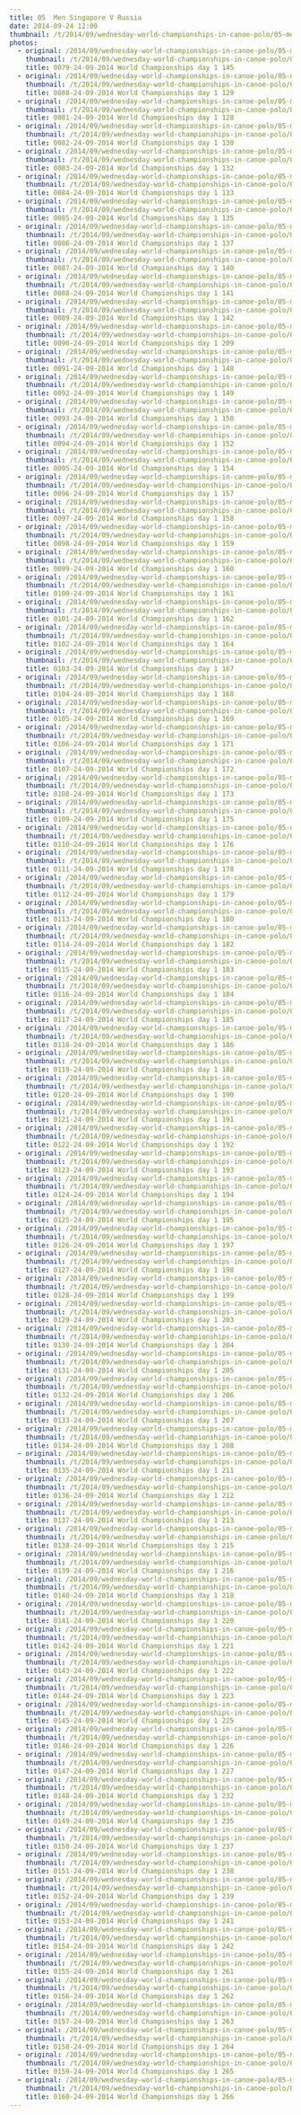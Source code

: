 ```yaml
---
title: 05  Men Singapore V Russia
date: 2014-09-24 12:00
thumbnail: /t/2014/09/wednesday-world-championships-in-canoe-polo/05-men-singapore-v-russia/0079-24-09-2014-world-championships-day-1-145.jpg
photos:
  - original: /2014/09/wednesday-world-championships-in-canoe-polo/05-men-singapore-v-russia/0079-24-09-2014-world-championships-day-1-145.jpg
    thumbnail: /t/2014/09/wednesday-world-championships-in-canoe-polo/05-men-singapore-v-russia/0079-24-09-2014-world-championships-day-1-145.jpg
    title: 0079-24-09-2014 World Championships day 1 145
  - original: /2014/09/wednesday-world-championships-in-canoe-polo/05-men-singapore-v-russia/0080-24-09-2014-world-championships-day-1-129.jpg
    thumbnail: /t/2014/09/wednesday-world-championships-in-canoe-polo/05-men-singapore-v-russia/0080-24-09-2014-world-championships-day-1-129.jpg
    title: 0080-24-09-2014 World Championships day 1 129
  - original: /2014/09/wednesday-world-championships-in-canoe-polo/05-men-singapore-v-russia/0081-24-09-2014-world-championships-day-1-128.jpg
    thumbnail: /t/2014/09/wednesday-world-championships-in-canoe-polo/05-men-singapore-v-russia/0081-24-09-2014-world-championships-day-1-128.jpg
    title: 0081-24-09-2014 World Championships day 1 128
  - original: /2014/09/wednesday-world-championships-in-canoe-polo/05-men-singapore-v-russia/0082-24-09-2014-world-championships-day-1-130.jpg
    thumbnail: /t/2014/09/wednesday-world-championships-in-canoe-polo/05-men-singapore-v-russia/0082-24-09-2014-world-championships-day-1-130.jpg
    title: 0082-24-09-2014 World Championships day 1 130
  - original: /2014/09/wednesday-world-championships-in-canoe-polo/05-men-singapore-v-russia/0083-24-09-2014-world-championships-day-1-132.jpg
    thumbnail: /t/2014/09/wednesday-world-championships-in-canoe-polo/05-men-singapore-v-russia/0083-24-09-2014-world-championships-day-1-132.jpg
    title: 0083-24-09-2014 World Championships day 1 132
  - original: /2014/09/wednesday-world-championships-in-canoe-polo/05-men-singapore-v-russia/0084-24-09-2014-world-championships-day-1-133.jpg
    thumbnail: /t/2014/09/wednesday-world-championships-in-canoe-polo/05-men-singapore-v-russia/0084-24-09-2014-world-championships-day-1-133.jpg
    title: 0084-24-09-2014 World Championships day 1 133
  - original: /2014/09/wednesday-world-championships-in-canoe-polo/05-men-singapore-v-russia/0085-24-09-2014-world-championships-day-1-135.jpg
    thumbnail: /t/2014/09/wednesday-world-championships-in-canoe-polo/05-men-singapore-v-russia/0085-24-09-2014-world-championships-day-1-135.jpg
    title: 0085-24-09-2014 World Championships day 1 135
  - original: /2014/09/wednesday-world-championships-in-canoe-polo/05-men-singapore-v-russia/0086-24-09-2014-world-championships-day-1-137.jpg
    thumbnail: /t/2014/09/wednesday-world-championships-in-canoe-polo/05-men-singapore-v-russia/0086-24-09-2014-world-championships-day-1-137.jpg
    title: 0086-24-09-2014 World Championships day 1 137
  - original: /2014/09/wednesday-world-championships-in-canoe-polo/05-men-singapore-v-russia/0087-24-09-2014-world-championships-day-1-140.jpg
    thumbnail: /t/2014/09/wednesday-world-championships-in-canoe-polo/05-men-singapore-v-russia/0087-24-09-2014-world-championships-day-1-140.jpg
    title: 0087-24-09-2014 World Championships day 1 140
  - original: /2014/09/wednesday-world-championships-in-canoe-polo/05-men-singapore-v-russia/0088-24-09-2014-world-championships-day-1-141.jpg
    thumbnail: /t/2014/09/wednesday-world-championships-in-canoe-polo/05-men-singapore-v-russia/0088-24-09-2014-world-championships-day-1-141.jpg
    title: 0088-24-09-2014 World Championships day 1 141
  - original: /2014/09/wednesday-world-championships-in-canoe-polo/05-men-singapore-v-russia/0089-24-09-2014-world-championships-day-1-142.jpg
    thumbnail: /t/2014/09/wednesday-world-championships-in-canoe-polo/05-men-singapore-v-russia/0089-24-09-2014-world-championships-day-1-142.jpg
    title: 0089-24-09-2014 World Championships day 1 142
  - original: /2014/09/wednesday-world-championships-in-canoe-polo/05-men-singapore-v-russia/0090-24-09-2014-world-championships-day-1-209.jpg
    thumbnail: /t/2014/09/wednesday-world-championships-in-canoe-polo/05-men-singapore-v-russia/0090-24-09-2014-world-championships-day-1-209.jpg
    title: 0090-24-09-2014 World Championships day 1 209
  - original: /2014/09/wednesday-world-championships-in-canoe-polo/05-men-singapore-v-russia/0091-24-09-2014-world-championships-day-1-148.jpg
    thumbnail: /t/2014/09/wednesday-world-championships-in-canoe-polo/05-men-singapore-v-russia/0091-24-09-2014-world-championships-day-1-148.jpg
    title: 0091-24-09-2014 World Championships day 1 148
  - original: /2014/09/wednesday-world-championships-in-canoe-polo/05-men-singapore-v-russia/0092-24-09-2014-world-championships-day-1-149.jpg
    thumbnail: /t/2014/09/wednesday-world-championships-in-canoe-polo/05-men-singapore-v-russia/0092-24-09-2014-world-championships-day-1-149.jpg
    title: 0092-24-09-2014 World Championships day 1 149
  - original: /2014/09/wednesday-world-championships-in-canoe-polo/05-men-singapore-v-russia/0093-24-09-2014-world-championships-day-1-150.jpg
    thumbnail: /t/2014/09/wednesday-world-championships-in-canoe-polo/05-men-singapore-v-russia/0093-24-09-2014-world-championships-day-1-150.jpg
    title: 0093-24-09-2014 World Championships day 1 150
  - original: /2014/09/wednesday-world-championships-in-canoe-polo/05-men-singapore-v-russia/0094-24-09-2014-world-championships-day-1-152.jpg
    thumbnail: /t/2014/09/wednesday-world-championships-in-canoe-polo/05-men-singapore-v-russia/0094-24-09-2014-world-championships-day-1-152.jpg
    title: 0094-24-09-2014 World Championships day 1 152
  - original: /2014/09/wednesday-world-championships-in-canoe-polo/05-men-singapore-v-russia/0095-24-09-2014-world-championships-day-1-154.jpg
    thumbnail: /t/2014/09/wednesday-world-championships-in-canoe-polo/05-men-singapore-v-russia/0095-24-09-2014-world-championships-day-1-154.jpg
    title: 0095-24-09-2014 World Championships day 1 154
  - original: /2014/09/wednesday-world-championships-in-canoe-polo/05-men-singapore-v-russia/0096-24-09-2014-world-championships-day-1-157.jpg
    thumbnail: /t/2014/09/wednesday-world-championships-in-canoe-polo/05-men-singapore-v-russia/0096-24-09-2014-world-championships-day-1-157.jpg
    title: 0096-24-09-2014 World Championships day 1 157
  - original: /2014/09/wednesday-world-championships-in-canoe-polo/05-men-singapore-v-russia/0097-24-09-2014-world-championships-day-1-158.jpg
    thumbnail: /t/2014/09/wednesday-world-championships-in-canoe-polo/05-men-singapore-v-russia/0097-24-09-2014-world-championships-day-1-158.jpg
    title: 0097-24-09-2014 World Championships day 1 158
  - original: /2014/09/wednesday-world-championships-in-canoe-polo/05-men-singapore-v-russia/0098-24-09-2014-world-championships-day-1-159.jpg
    thumbnail: /t/2014/09/wednesday-world-championships-in-canoe-polo/05-men-singapore-v-russia/0098-24-09-2014-world-championships-day-1-159.jpg
    title: 0098-24-09-2014 World Championships day 1 159
  - original: /2014/09/wednesday-world-championships-in-canoe-polo/05-men-singapore-v-russia/0099-24-09-2014-world-championships-day-1-160.jpg
    thumbnail: /t/2014/09/wednesday-world-championships-in-canoe-polo/05-men-singapore-v-russia/0099-24-09-2014-world-championships-day-1-160.jpg
    title: 0099-24-09-2014 World Championships day 1 160
  - original: /2014/09/wednesday-world-championships-in-canoe-polo/05-men-singapore-v-russia/0100-24-09-2014-world-championships-day-1-161.jpg
    thumbnail: /t/2014/09/wednesday-world-championships-in-canoe-polo/05-men-singapore-v-russia/0100-24-09-2014-world-championships-day-1-161.jpg
    title: 0100-24-09-2014 World Championships day 1 161
  - original: /2014/09/wednesday-world-championships-in-canoe-polo/05-men-singapore-v-russia/0101-24-09-2014-world-championships-day-1-162.jpg
    thumbnail: /t/2014/09/wednesday-world-championships-in-canoe-polo/05-men-singapore-v-russia/0101-24-09-2014-world-championships-day-1-162.jpg
    title: 0101-24-09-2014 World Championships day 1 162
  - original: /2014/09/wednesday-world-championships-in-canoe-polo/05-men-singapore-v-russia/0102-24-09-2014-world-championships-day-1-164.jpg
    thumbnail: /t/2014/09/wednesday-world-championships-in-canoe-polo/05-men-singapore-v-russia/0102-24-09-2014-world-championships-day-1-164.jpg
    title: 0102-24-09-2014 World Championships day 1 164
  - original: /2014/09/wednesday-world-championships-in-canoe-polo/05-men-singapore-v-russia/0103-24-09-2014-world-championships-day-1-167.jpg
    thumbnail: /t/2014/09/wednesday-world-championships-in-canoe-polo/05-men-singapore-v-russia/0103-24-09-2014-world-championships-day-1-167.jpg
    title: 0103-24-09-2014 World Championships day 1 167
  - original: /2014/09/wednesday-world-championships-in-canoe-polo/05-men-singapore-v-russia/0104-24-09-2014-world-championships-day-1-168.jpg
    thumbnail: /t/2014/09/wednesday-world-championships-in-canoe-polo/05-men-singapore-v-russia/0104-24-09-2014-world-championships-day-1-168.jpg
    title: 0104-24-09-2014 World Championships day 1 168
  - original: /2014/09/wednesday-world-championships-in-canoe-polo/05-men-singapore-v-russia/0105-24-09-2014-world-championships-day-1-169.jpg
    thumbnail: /t/2014/09/wednesday-world-championships-in-canoe-polo/05-men-singapore-v-russia/0105-24-09-2014-world-championships-day-1-169.jpg
    title: 0105-24-09-2014 World Championships day 1 169
  - original: /2014/09/wednesday-world-championships-in-canoe-polo/05-men-singapore-v-russia/0106-24-09-2014-world-championships-day-1-171.jpg
    thumbnail: /t/2014/09/wednesday-world-championships-in-canoe-polo/05-men-singapore-v-russia/0106-24-09-2014-world-championships-day-1-171.jpg
    title: 0106-24-09-2014 World Championships day 1 171
  - original: /2014/09/wednesday-world-championships-in-canoe-polo/05-men-singapore-v-russia/0107-24-09-2014-world-championships-day-1-172.jpg
    thumbnail: /t/2014/09/wednesday-world-championships-in-canoe-polo/05-men-singapore-v-russia/0107-24-09-2014-world-championships-day-1-172.jpg
    title: 0107-24-09-2014 World Championships day 1 172
  - original: /2014/09/wednesday-world-championships-in-canoe-polo/05-men-singapore-v-russia/0108-24-09-2014-world-championships-day-1-173.jpg
    thumbnail: /t/2014/09/wednesday-world-championships-in-canoe-polo/05-men-singapore-v-russia/0108-24-09-2014-world-championships-day-1-173.jpg
    title: 0108-24-09-2014 World Championships day 1 173
  - original: /2014/09/wednesday-world-championships-in-canoe-polo/05-men-singapore-v-russia/0109-24-09-2014-world-championships-day-1-175.jpg
    thumbnail: /t/2014/09/wednesday-world-championships-in-canoe-polo/05-men-singapore-v-russia/0109-24-09-2014-world-championships-day-1-175.jpg
    title: 0109-24-09-2014 World Championships day 1 175
  - original: /2014/09/wednesday-world-championships-in-canoe-polo/05-men-singapore-v-russia/0110-24-09-2014-world-championships-day-1-176.jpg
    thumbnail: /t/2014/09/wednesday-world-championships-in-canoe-polo/05-men-singapore-v-russia/0110-24-09-2014-world-championships-day-1-176.jpg
    title: 0110-24-09-2014 World Championships day 1 176
  - original: /2014/09/wednesday-world-championships-in-canoe-polo/05-men-singapore-v-russia/0111-24-09-2014-world-championships-day-1-178.jpg
    thumbnail: /t/2014/09/wednesday-world-championships-in-canoe-polo/05-men-singapore-v-russia/0111-24-09-2014-world-championships-day-1-178.jpg
    title: 0111-24-09-2014 World Championships day 1 178
  - original: /2014/09/wednesday-world-championships-in-canoe-polo/05-men-singapore-v-russia/0112-24-09-2014-world-championships-day-1-179.jpg
    thumbnail: /t/2014/09/wednesday-world-championships-in-canoe-polo/05-men-singapore-v-russia/0112-24-09-2014-world-championships-day-1-179.jpg
    title: 0112-24-09-2014 World Championships day 1 179
  - original: /2014/09/wednesday-world-championships-in-canoe-polo/05-men-singapore-v-russia/0113-24-09-2014-world-championships-day-1-180.jpg
    thumbnail: /t/2014/09/wednesday-world-championships-in-canoe-polo/05-men-singapore-v-russia/0113-24-09-2014-world-championships-day-1-180.jpg
    title: 0113-24-09-2014 World Championships day 1 180
  - original: /2014/09/wednesday-world-championships-in-canoe-polo/05-men-singapore-v-russia/0114-24-09-2014-world-championships-day-1-182.jpg
    thumbnail: /t/2014/09/wednesday-world-championships-in-canoe-polo/05-men-singapore-v-russia/0114-24-09-2014-world-championships-day-1-182.jpg
    title: 0114-24-09-2014 World Championships day 1 182
  - original: /2014/09/wednesday-world-championships-in-canoe-polo/05-men-singapore-v-russia/0115-24-09-2014-world-championships-day-1-183.jpg
    thumbnail: /t/2014/09/wednesday-world-championships-in-canoe-polo/05-men-singapore-v-russia/0115-24-09-2014-world-championships-day-1-183.jpg
    title: 0115-24-09-2014 World Championships day 1 183
  - original: /2014/09/wednesday-world-championships-in-canoe-polo/05-men-singapore-v-russia/0116-24-09-2014-world-championships-day-1-184.jpg
    thumbnail: /t/2014/09/wednesday-world-championships-in-canoe-polo/05-men-singapore-v-russia/0116-24-09-2014-world-championships-day-1-184.jpg
    title: 0116-24-09-2014 World Championships day 1 184
  - original: /2014/09/wednesday-world-championships-in-canoe-polo/05-men-singapore-v-russia/0117-24-09-2014-world-championships-day-1-185.jpg
    thumbnail: /t/2014/09/wednesday-world-championships-in-canoe-polo/05-men-singapore-v-russia/0117-24-09-2014-world-championships-day-1-185.jpg
    title: 0117-24-09-2014 World Championships day 1 185
  - original: /2014/09/wednesday-world-championships-in-canoe-polo/05-men-singapore-v-russia/0118-24-09-2014-world-championships-day-1-186.jpg
    thumbnail: /t/2014/09/wednesday-world-championships-in-canoe-polo/05-men-singapore-v-russia/0118-24-09-2014-world-championships-day-1-186.jpg
    title: 0118-24-09-2014 World Championships day 1 186
  - original: /2014/09/wednesday-world-championships-in-canoe-polo/05-men-singapore-v-russia/0119-24-09-2014-world-championships-day-1-188.jpg
    thumbnail: /t/2014/09/wednesday-world-championships-in-canoe-polo/05-men-singapore-v-russia/0119-24-09-2014-world-championships-day-1-188.jpg
    title: 0119-24-09-2014 World Championships day 1 188
  - original: /2014/09/wednesday-world-championships-in-canoe-polo/05-men-singapore-v-russia/0120-24-09-2014-world-championships-day-1-190.jpg
    thumbnail: /t/2014/09/wednesday-world-championships-in-canoe-polo/05-men-singapore-v-russia/0120-24-09-2014-world-championships-day-1-190.jpg
    title: 0120-24-09-2014 World Championships day 1 190
  - original: /2014/09/wednesday-world-championships-in-canoe-polo/05-men-singapore-v-russia/0121-24-09-2014-world-championships-day-1-191.jpg
    thumbnail: /t/2014/09/wednesday-world-championships-in-canoe-polo/05-men-singapore-v-russia/0121-24-09-2014-world-championships-day-1-191.jpg
    title: 0121-24-09-2014 World Championships day 1 191
  - original: /2014/09/wednesday-world-championships-in-canoe-polo/05-men-singapore-v-russia/0122-24-09-2014-world-championships-day-1-192.jpg
    thumbnail: /t/2014/09/wednesday-world-championships-in-canoe-polo/05-men-singapore-v-russia/0122-24-09-2014-world-championships-day-1-192.jpg
    title: 0122-24-09-2014 World Championships day 1 192
  - original: /2014/09/wednesday-world-championships-in-canoe-polo/05-men-singapore-v-russia/0123-24-09-2014-world-championships-day-1-193.jpg
    thumbnail: /t/2014/09/wednesday-world-championships-in-canoe-polo/05-men-singapore-v-russia/0123-24-09-2014-world-championships-day-1-193.jpg
    title: 0123-24-09-2014 World Championships day 1 193
  - original: /2014/09/wednesday-world-championships-in-canoe-polo/05-men-singapore-v-russia/0124-24-09-2014-world-championships-day-1-194.jpg
    thumbnail: /t/2014/09/wednesday-world-championships-in-canoe-polo/05-men-singapore-v-russia/0124-24-09-2014-world-championships-day-1-194.jpg
    title: 0124-24-09-2014 World Championships day 1 194
  - original: /2014/09/wednesday-world-championships-in-canoe-polo/05-men-singapore-v-russia/0125-24-09-2014-world-championships-day-1-195.jpg
    thumbnail: /t/2014/09/wednesday-world-championships-in-canoe-polo/05-men-singapore-v-russia/0125-24-09-2014-world-championships-day-1-195.jpg
    title: 0125-24-09-2014 World Championships day 1 195
  - original: /2014/09/wednesday-world-championships-in-canoe-polo/05-men-singapore-v-russia/0126-24-09-2014-world-championships-day-1-197.jpg
    thumbnail: /t/2014/09/wednesday-world-championships-in-canoe-polo/05-men-singapore-v-russia/0126-24-09-2014-world-championships-day-1-197.jpg
    title: 0126-24-09-2014 World Championships day 1 197
  - original: /2014/09/wednesday-world-championships-in-canoe-polo/05-men-singapore-v-russia/0127-24-09-2014-world-championships-day-1-198.jpg
    thumbnail: /t/2014/09/wednesday-world-championships-in-canoe-polo/05-men-singapore-v-russia/0127-24-09-2014-world-championships-day-1-198.jpg
    title: 0127-24-09-2014 World Championships day 1 198
  - original: /2014/09/wednesday-world-championships-in-canoe-polo/05-men-singapore-v-russia/0128-24-09-2014-world-championships-day-1-199.jpg
    thumbnail: /t/2014/09/wednesday-world-championships-in-canoe-polo/05-men-singapore-v-russia/0128-24-09-2014-world-championships-day-1-199.jpg
    title: 0128-24-09-2014 World Championships day 1 199
  - original: /2014/09/wednesday-world-championships-in-canoe-polo/05-men-singapore-v-russia/0129-24-09-2014-world-championships-day-1-203.jpg
    thumbnail: /t/2014/09/wednesday-world-championships-in-canoe-polo/05-men-singapore-v-russia/0129-24-09-2014-world-championships-day-1-203.jpg
    title: 0129-24-09-2014 World Championships day 1 203
  - original: /2014/09/wednesday-world-championships-in-canoe-polo/05-men-singapore-v-russia/0130-24-09-2014-world-championships-day-1-204.jpg
    thumbnail: /t/2014/09/wednesday-world-championships-in-canoe-polo/05-men-singapore-v-russia/0130-24-09-2014-world-championships-day-1-204.jpg
    title: 0130-24-09-2014 World Championships day 1 204
  - original: /2014/09/wednesday-world-championships-in-canoe-polo/05-men-singapore-v-russia/0131-24-09-2014-world-championships-day-1-205.jpg
    thumbnail: /t/2014/09/wednesday-world-championships-in-canoe-polo/05-men-singapore-v-russia/0131-24-09-2014-world-championships-day-1-205.jpg
    title: 0131-24-09-2014 World Championships day 1 205
  - original: /2014/09/wednesday-world-championships-in-canoe-polo/05-men-singapore-v-russia/0132-24-09-2014-world-championships-day-1-206.jpg
    thumbnail: /t/2014/09/wednesday-world-championships-in-canoe-polo/05-men-singapore-v-russia/0132-24-09-2014-world-championships-day-1-206.jpg
    title: 0132-24-09-2014 World Championships day 1 206
  - original: /2014/09/wednesday-world-championships-in-canoe-polo/05-men-singapore-v-russia/0133-24-09-2014-world-championships-day-1-207.jpg
    thumbnail: /t/2014/09/wednesday-world-championships-in-canoe-polo/05-men-singapore-v-russia/0133-24-09-2014-world-championships-day-1-207.jpg
    title: 0133-24-09-2014 World Championships day 1 207
  - original: /2014/09/wednesday-world-championships-in-canoe-polo/05-men-singapore-v-russia/0134-24-09-2014-world-championships-day-1-208.jpg
    thumbnail: /t/2014/09/wednesday-world-championships-in-canoe-polo/05-men-singapore-v-russia/0134-24-09-2014-world-championships-day-1-208.jpg
    title: 0134-24-09-2014 World Championships day 1 208
  - original: /2014/09/wednesday-world-championships-in-canoe-polo/05-men-singapore-v-russia/0135-24-09-2014-world-championships-day-1-211.jpg
    thumbnail: /t/2014/09/wednesday-world-championships-in-canoe-polo/05-men-singapore-v-russia/0135-24-09-2014-world-championships-day-1-211.jpg
    title: 0135-24-09-2014 World Championships day 1 211
  - original: /2014/09/wednesday-world-championships-in-canoe-polo/05-men-singapore-v-russia/0136-24-09-2014-world-championships-day-1-212.jpg
    thumbnail: /t/2014/09/wednesday-world-championships-in-canoe-polo/05-men-singapore-v-russia/0136-24-09-2014-world-championships-day-1-212.jpg
    title: 0136-24-09-2014 World Championships day 1 212
  - original: /2014/09/wednesday-world-championships-in-canoe-polo/05-men-singapore-v-russia/0137-24-09-2014-world-championships-day-1-213.jpg
    thumbnail: /t/2014/09/wednesday-world-championships-in-canoe-polo/05-men-singapore-v-russia/0137-24-09-2014-world-championships-day-1-213.jpg
    title: 0137-24-09-2014 World Championships day 1 213
  - original: /2014/09/wednesday-world-championships-in-canoe-polo/05-men-singapore-v-russia/0138-24-09-2014-world-championships-day-1-215.jpg
    thumbnail: /t/2014/09/wednesday-world-championships-in-canoe-polo/05-men-singapore-v-russia/0138-24-09-2014-world-championships-day-1-215.jpg
    title: 0138-24-09-2014 World Championships day 1 215
  - original: /2014/09/wednesday-world-championships-in-canoe-polo/05-men-singapore-v-russia/0139-24-09-2014-world-championships-day-1-216.jpg
    thumbnail: /t/2014/09/wednesday-world-championships-in-canoe-polo/05-men-singapore-v-russia/0139-24-09-2014-world-championships-day-1-216.jpg
    title: 0139-24-09-2014 World Championships day 1 216
  - original: /2014/09/wednesday-world-championships-in-canoe-polo/05-men-singapore-v-russia/0140-24-09-2014-world-championships-day-1-218.jpg
    thumbnail: /t/2014/09/wednesday-world-championships-in-canoe-polo/05-men-singapore-v-russia/0140-24-09-2014-world-championships-day-1-218.jpg
    title: 0140-24-09-2014 World Championships day 1 218
  - original: /2014/09/wednesday-world-championships-in-canoe-polo/05-men-singapore-v-russia/0141-24-09-2014-world-championships-day-1-220.jpg
    thumbnail: /t/2014/09/wednesday-world-championships-in-canoe-polo/05-men-singapore-v-russia/0141-24-09-2014-world-championships-day-1-220.jpg
    title: 0141-24-09-2014 World Championships day 1 220
  - original: /2014/09/wednesday-world-championships-in-canoe-polo/05-men-singapore-v-russia/0142-24-09-2014-world-championships-day-1-221.jpg
    thumbnail: /t/2014/09/wednesday-world-championships-in-canoe-polo/05-men-singapore-v-russia/0142-24-09-2014-world-championships-day-1-221.jpg
    title: 0142-24-09-2014 World Championships day 1 221
  - original: /2014/09/wednesday-world-championships-in-canoe-polo/05-men-singapore-v-russia/0143-24-09-2014-world-championships-day-1-222.jpg
    thumbnail: /t/2014/09/wednesday-world-championships-in-canoe-polo/05-men-singapore-v-russia/0143-24-09-2014-world-championships-day-1-222.jpg
    title: 0143-24-09-2014 World Championships day 1 222
  - original: /2014/09/wednesday-world-championships-in-canoe-polo/05-men-singapore-v-russia/0144-24-09-2014-world-championships-day-1-223.jpg
    thumbnail: /t/2014/09/wednesday-world-championships-in-canoe-polo/05-men-singapore-v-russia/0144-24-09-2014-world-championships-day-1-223.jpg
    title: 0144-24-09-2014 World Championships day 1 223
  - original: /2014/09/wednesday-world-championships-in-canoe-polo/05-men-singapore-v-russia/0145-24-09-2014-world-championships-day-1-225.jpg
    thumbnail: /t/2014/09/wednesday-world-championships-in-canoe-polo/05-men-singapore-v-russia/0145-24-09-2014-world-championships-day-1-225.jpg
    title: 0145-24-09-2014 World Championships day 1 225
  - original: /2014/09/wednesday-world-championships-in-canoe-polo/05-men-singapore-v-russia/0146-24-09-2014-world-championships-day-1-226.jpg
    thumbnail: /t/2014/09/wednesday-world-championships-in-canoe-polo/05-men-singapore-v-russia/0146-24-09-2014-world-championships-day-1-226.jpg
    title: 0146-24-09-2014 World Championships day 1 226
  - original: /2014/09/wednesday-world-championships-in-canoe-polo/05-men-singapore-v-russia/0147-24-09-2014-world-championships-day-1-227.jpg
    thumbnail: /t/2014/09/wednesday-world-championships-in-canoe-polo/05-men-singapore-v-russia/0147-24-09-2014-world-championships-day-1-227.jpg
    title: 0147-24-09-2014 World Championships day 1 227
  - original: /2014/09/wednesday-world-championships-in-canoe-polo/05-men-singapore-v-russia/0148-24-09-2014-world-championships-day-1-232.jpg
    thumbnail: /t/2014/09/wednesday-world-championships-in-canoe-polo/05-men-singapore-v-russia/0148-24-09-2014-world-championships-day-1-232.jpg
    title: 0148-24-09-2014 World Championships day 1 232
  - original: /2014/09/wednesday-world-championships-in-canoe-polo/05-men-singapore-v-russia/0149-24-09-2014-world-championships-day-1-235.jpg
    thumbnail: /t/2014/09/wednesday-world-championships-in-canoe-polo/05-men-singapore-v-russia/0149-24-09-2014-world-championships-day-1-235.jpg
    title: 0149-24-09-2014 World Championships day 1 235
  - original: /2014/09/wednesday-world-championships-in-canoe-polo/05-men-singapore-v-russia/0150-24-09-2014-world-championships-day-1-237.jpg
    thumbnail: /t/2014/09/wednesday-world-championships-in-canoe-polo/05-men-singapore-v-russia/0150-24-09-2014-world-championships-day-1-237.jpg
    title: 0150-24-09-2014 World Championships day 1 237
  - original: /2014/09/wednesday-world-championships-in-canoe-polo/05-men-singapore-v-russia/0151-24-09-2014-world-championships-day-1-238.jpg
    thumbnail: /t/2014/09/wednesday-world-championships-in-canoe-polo/05-men-singapore-v-russia/0151-24-09-2014-world-championships-day-1-238.jpg
    title: 0151-24-09-2014 World Championships day 1 238
  - original: /2014/09/wednesday-world-championships-in-canoe-polo/05-men-singapore-v-russia/0152-24-09-2014-world-championships-day-1-239.jpg
    thumbnail: /t/2014/09/wednesday-world-championships-in-canoe-polo/05-men-singapore-v-russia/0152-24-09-2014-world-championships-day-1-239.jpg
    title: 0152-24-09-2014 World Championships day 1 239
  - original: /2014/09/wednesday-world-championships-in-canoe-polo/05-men-singapore-v-russia/0153-24-09-2014-world-championships-day-1-241.jpg
    thumbnail: /t/2014/09/wednesday-world-championships-in-canoe-polo/05-men-singapore-v-russia/0153-24-09-2014-world-championships-day-1-241.jpg
    title: 0153-24-09-2014 World Championships day 1 241
  - original: /2014/09/wednesday-world-championships-in-canoe-polo/05-men-singapore-v-russia/0154-24-09-2014-world-championships-day-1-242.jpg
    thumbnail: /t/2014/09/wednesday-world-championships-in-canoe-polo/05-men-singapore-v-russia/0154-24-09-2014-world-championships-day-1-242.jpg
    title: 0154-24-09-2014 World Championships day 1 242
  - original: /2014/09/wednesday-world-championships-in-canoe-polo/05-men-singapore-v-russia/0155-24-09-2014-world-championships-day-1-261.jpg
    thumbnail: /t/2014/09/wednesday-world-championships-in-canoe-polo/05-men-singapore-v-russia/0155-24-09-2014-world-championships-day-1-261.jpg
    title: 0155-24-09-2014 World Championships day 1 261
  - original: /2014/09/wednesday-world-championships-in-canoe-polo/05-men-singapore-v-russia/0156-24-09-2014-world-championships-day-1-262.jpg
    thumbnail: /t/2014/09/wednesday-world-championships-in-canoe-polo/05-men-singapore-v-russia/0156-24-09-2014-world-championships-day-1-262.jpg
    title: 0156-24-09-2014 World Championships day 1 262
  - original: /2014/09/wednesday-world-championships-in-canoe-polo/05-men-singapore-v-russia/0157-24-09-2014-world-championships-day-1-263.jpg
    thumbnail: /t/2014/09/wednesday-world-championships-in-canoe-polo/05-men-singapore-v-russia/0157-24-09-2014-world-championships-day-1-263.jpg
    title: 0157-24-09-2014 World Championships day 1 263
  - original: /2014/09/wednesday-world-championships-in-canoe-polo/05-men-singapore-v-russia/0158-24-09-2014-world-championships-day-1-264.jpg
    thumbnail: /t/2014/09/wednesday-world-championships-in-canoe-polo/05-men-singapore-v-russia/0158-24-09-2014-world-championships-day-1-264.jpg
    title: 0158-24-09-2014 World Championships day 1 264
  - original: /2014/09/wednesday-world-championships-in-canoe-polo/05-men-singapore-v-russia/0159-24-09-2014-world-championships-day-1-265.jpg
    thumbnail: /t/2014/09/wednesday-world-championships-in-canoe-polo/05-men-singapore-v-russia/0159-24-09-2014-world-championships-day-1-265.jpg
    title: 0159-24-09-2014 World Championships day 1 265
  - original: /2014/09/wednesday-world-championships-in-canoe-polo/05-men-singapore-v-russia/0160-24-09-2014-world-championships-day-1-266.jpg
    thumbnail: /t/2014/09/wednesday-world-championships-in-canoe-polo/05-men-singapore-v-russia/0160-24-09-2014-world-championships-day-1-266.jpg
    title: 0160-24-09-2014 World Championships day 1 266
---
```

